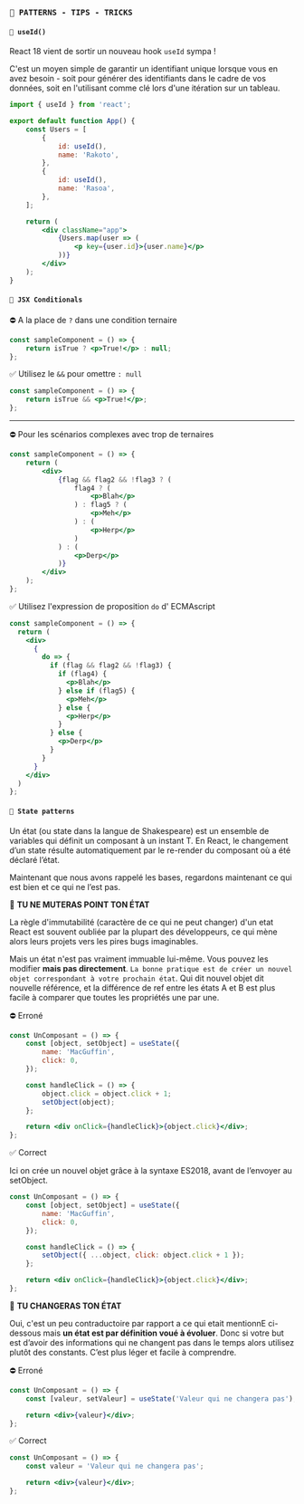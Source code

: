 <!-- TODO: work -->

### `🔵 PATTERNS - TIPS - TRICKS`

#### `📌 useId()`

React 18 vient de sortir un nouveau hook `useId` sympa !

C'est un moyen simple de garantir un identifiant unique lorsque vous en avez besoin - soit pour générer des identifiants dans le cadre de vos données, soit en l'utilisant comme clé lors d'une itération sur un tableau.

```jsx
import { useId } from 'react';

export default function App() {
	const Users = [
		{
			id: useId(),
			name: 'Rakoto',
		},
		{
			id: useId(),
			name: 'Rasoa',
		},
	];

	return (
		<div className="app">
			{Users.map(user => (
				<p key={user.id}>{user.name}</p>
			))}
		</div>
	);
}
```

#### `📌 JSX Conditionals`

⛔ A la place de `?` dans une condition ternaire

```jsx
const sampleComponent = () => {
	return isTrue ? <p>True!</p> : null;
};
```

✅ Utilisez le `&&` pour omettre `: null`

```jsx
const sampleComponent = () => {
	return isTrue && <p>True!</p>;
};
```

<hr>

⛔ Pour les scénarios complexes avec trop de ternaires

```jsx
const sampleComponent = () => {
	return (
		<div>
			{flag && flag2 && !flag3 ? (
				flag4 ? (
					<p>Blah</p>
				) : flag5 ? (
					<p>Meh</p>
				) : (
					<p>Herp</p>
				)
			) : (
				<p>Derp</p>
			)}
		</div>
	);
};
```

✅ Utilisez l'expression de proposition `do` d' ECMAscript

```jsx
const sampleComponent = () => {
  return (
    <div>
      {
        do => {
          if (flag && flag2 && !flag3) {
            if (flag4) {
              <p>Blah</p>
            } else if (flag5) {
              <p>Meh</p>
            } else {
              <p>Herp</p>
            }
          } else {
            <p>Derp</p>
          }
        }
      }
    </div>
  )
};
```

#### `📌 State patterns`

Un état (ou state dans la langue de Shakespeare) est un ensemble de variables qui définit un composant à un instant T. En React, le changement d’un state résulte automatiquement par le re-render du composant où a été déclaré l’état.

Maintenant que nous avons rappelé les bases, regardons maintenant ce qui est bien et ce qui ne l’est pas.

📍 **TU NE MUTERAS POINT TON ÉTAT**

La règle d'immutabilité (caractère de ce qui ne peut changer) d'un etat React est souvent oubliée par la plupart des développeurs, ce qui mène alors leurs projets vers les pires bugs imaginables.

Mais un état n'est pas vraiment immuable lui-même. Vous pouvez les modifier **mais pas directement**. `La bonne pratique est de créer un nouvel objet correspondant à votre prochain état`. Qui dit nouvel objet dit nouvelle référence, et la différence de ref entre les états A et B est plus facile à comparer que toutes les propriétés une par une.

⛔ Erroné

```jsx
const UnComposant = () => {
	const [object, setObject] = useState({
		name: 'MacGuffin',
		click: 0,
	});

	const handleClick = () => {
		object.click = object.click + 1;
		setObject(object);
	};

	return <div onClick={handleClick}>{object.click}</div>;
};
```

✅ Correct

Ici on crée un nouvel objet grâce à la syntaxe ES2018, avant de l’envoyer au setObject.

```jsx
const UnComposant = () => {
	const [object, setObject] = useState({
		name: 'MacGuffin',
		click: 0,
	});

	const handleClick = () => {
		setObject({ ...object, click: object.click + 1 });
	};

	return <div onClick={handleClick}>{object.click}</div>;
};
```

📍 **TU CHANGERAS TON ÉTAT**

Oui, c'est un peu contraductoire par rapport a ce qui etait mentionnE ci-dessous mais **un état est par définition voué à évoluer**. Donc si votre but est d’avoir des informations qui ne changent pas dans le temps alors utilisez plutôt des constants. C’est plus léger et facile à comprendre.

⛔ Erroné

```jsx
const UnComposant = () => {
	const [valeur, setValeur] = useState('Valeur qui ne changera pas');

	return <div>{valeur}</div>;
};
```

✅ Correct

```jsx
const UnComposant = () => {
	const valeur = 'Valeur qui ne changera pas';

	return <div>{valeur}</div>;
};
```

<!-- 📍 **TU NE CHANGERAS QU’UN ÉTAT À LA FOIS** -->
